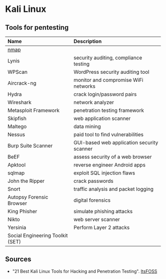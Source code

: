 # Kali Linux

## Tools for pentesting
Name                | Description
:---                | :---
[nmap](https://github.com/jasper-zanjani/blob/master/cli/nmap.md) | 
Lynis               | security auditing, compliance testing
WPScan              | WordPress security auditing tool
Aircrack-ng         | monitor and compromise WiFi networks
Hydra               | crack login/password pairs
Wireshark           | network analyzer
Metasploit Framework| penetration testing framework
Skipfish            | web application scanner
Maltego             | data mining
Nessus              | paid tool to find vulnerabilities
Burp Suite Scanner  | GUI-based web application security scanner
BeEF                | assess security of a web browser
Apktool             | reverse engineer Android apps
sqlmap              | exploit SQL injection flaws
John the Ripper     | crack passwords
Snort               | traffic analysis and packet logging
Autopsy Forensic Browser | digital forensics
King Phisher        | simulate phishing attacks
Nikto               | web server scanner
Yersinia            | Perform Layer 2 attacks
Social Engineering Toolkit (SET) |

## Sources
  - "21 Best Kali Linux Tools for Hacking and Penetration Testing". [ItsFOSS](https://itsfoss.com/best-kali-linux-tools/)
